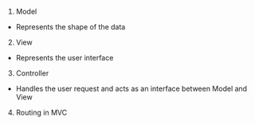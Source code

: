 1. Model
- Represents the shape of the data

2. View
- Represents the user interface

3. Controller
- Handles the user request and acts as an interface between Model and View

4. Routing in MVC  